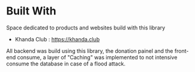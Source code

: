 # Built With
Space dedicated to products and websites build with this library



- Khanda Club : https://khanda.club

All backend was build using this library, the donation painel and the front-end consume, a layer of "Caching" was implemented to not intensive consume the database in case of a flood attack.
